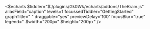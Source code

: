 <!-- {{$:/temp/focussedTiddler}} -->
<div class="z-0 fixed bottom-0 right-0 rounded-tr-lg hidden lg:block">
<$echarts $tiddler="$:/plugins/Gk0Wk/echarts/addons/TheBrain.js" aliasField="caption" levels=1 focussedTiddler="GettingStarted" graphTitle=" " draggable="yes" previewDelay='100' focusBlur="true" legend='' $width="200px" $height="200px" />
</div>